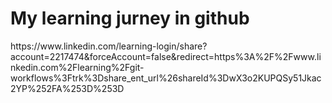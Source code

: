 <h1> My learning jurney in github</h1>
https://www.linkedin.com/learning-login/share?account=2217474&forceAccount=false&redirect=https%3A%2F%2Fwww.linkedin.com%2Flearning%2Fgit-workflows%3Ftrk%3Dshare_ent_url%26shareId%3DwX3o2KUPQSy51Jkac2YP%252FA%253D%253D

